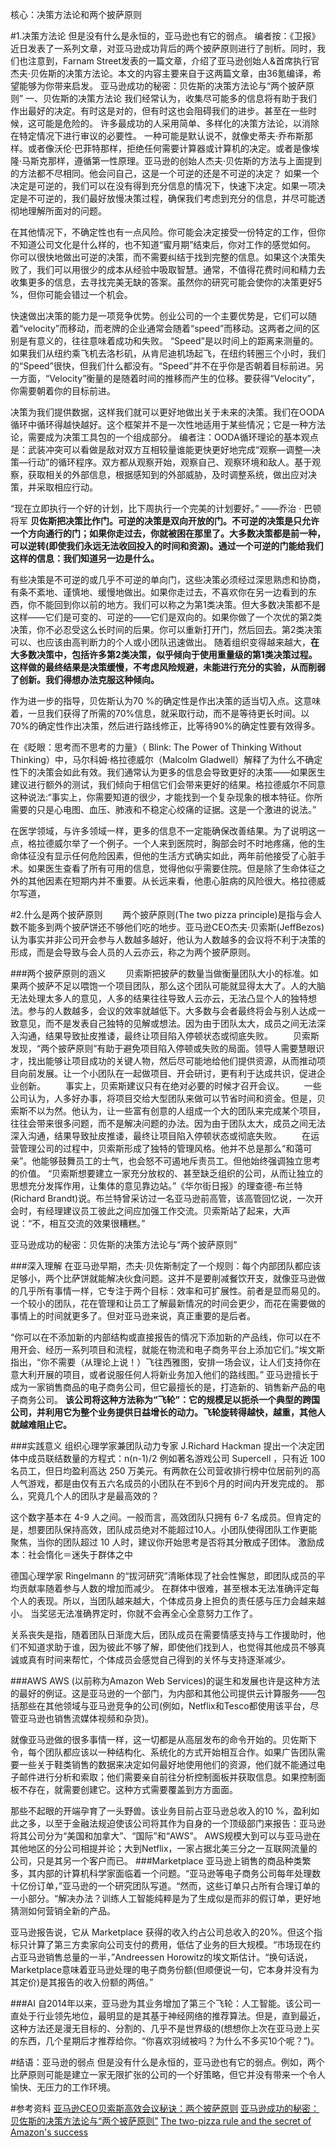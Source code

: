 核心：决策方法论和两个披萨原则

#1.决策方法论
但是没有什么是永恒的，亚马逊也有它的弱点。
编者按：《卫报》近日发表了一系列文章，对亚马逊成功背后的两个披萨原则进行了剖析。同时，我们也注意到，Farnam Street发表的一篇文章，介绍了亚马逊创始人&首席执行官杰夫·贝佐斯的决策方法论。本文的内容主要来自于这两篇文章，由36氪编译，希望能够为你带来启发。
亚马逊成功的秘密：贝佐斯的决策方法论与“两个披萨原则”
一、贝佐斯的决策方法论
我们经常认为，收集尽可能多的信息将有助于我们作出最好的决定。有时这是对的，但有时这也会阻碍我们的进步。甚至在一些时候，这可能是危险的。
许多最成功的人采用简单、多样化的决策方法论，以消除在特定情况下进行审议的必要性。
一种可能是默认说不，就像史蒂夫·乔布斯那样。或者像沃伦·巴菲特那样，拒绝任何需要计算器或计算机的决定。或者是像埃隆·马斯克那样，遵循第一性原理。亚马逊的创始人杰夫·贝佐斯的方法与上面提到的方法都不尽相同。他会问自己，这是一个可逆的还是不可逆的决定？
如果一个决定是可逆的，我们可以在没有得到充分信息的情况下，快速下决定。如果一项决定是不可逆的，我们最好放慢决策过程，确保我们考虑到充分的信息，并尽可能透彻地理解所面对的问题。

在其他情况下，不确定性也有一点风险。你可能会决定接受一份特定的工作，但你不知道公司文化是什么样的，也不知道“蜜月期”结束后，你对工作的感觉如何。
你可以很快地做出可逆的决策，而不需要纠结于找到完整的信息。如果这个决策失败了，我们可以用很少的成本从经验中吸取智慧。通常，不值得花费时间和精力去收集更多的信息，去寻找完美无缺的答案。虽然你的研究可能会使你的决策更好5 %，但你可能会错过一个机会。

快速做出决策的能力是一项竞争优势。创业公司的一个主要优势是，它们可以随着“velocity”而移动，而老牌的企业通常会随着“speed”而移动。这两者之间的区别是有意义的，往往意味着成功和失败。
“Speed”是以时间上的距离来测量的。如果我们从纽约乘飞机去洛杉矶，从肯尼迪机场起飞，在纽约转圈三个小时，我们的“Speed”很快，但我们什么都没有。“Speed”并不在乎你是否朝着目标前进。另一方面，“Velocity”衡量的是随着时间的推移而产生的位移。要获得“Velocity”，你需要朝着你的目标前进。

决策为我们提供数据，这样我们就可以更好地做出关于未来的决策。我们在OODA循环中循环得越快越好。这个框架并不是一次性地适用于某些情况；它是一种方法论，需要成为决策工具包的一个组成部分。
编者注：OODA循环理论的基本观点是：武装冲突可以看做是敌对双方互相较量谁能更快更好地完成“观察—调整—决策—行动”的循环程序。双方都从观察开始，观察自己、观察环境和敌人。基于观察，获取相关的外部信息，根据感知到的外部威胁，及时调整系统，做出应对决策，并采取相应行动。

“现在立即执行一个好的计划，比下周执行一个完美的计划要好。”
——乔治 · 巴顿将军
**贝佐斯把决策比作门。可逆的决策是双向开放的门。不可逆的决策是只允许一个方向通行的门；如果你走过去，你就被困在那里了。大多数决策都是前一种，可以逆转(即使我们永远无法收回投入的时间和资源)。通过一个可逆的门能给我们这样的信息：我们知道另一边是什么。**

有些决策是不可逆的或几乎不可逆的单向门，这些决策必须经过深思熟虑和协商，有条不紊地、谨慎地、缓慢地做出。如果你走过去，不喜欢你在另一边看到的东西，你不能回到你以前的地方。我们可以称之为第1类决策。但大多数决策都不是这样——它们是可变的、可逆的——它们是双向的。如果你做了一个次优的第2类决策，你不必忍受这么长时间的后果。你可以重新打开门，然后回去。第2类决策可以、也应该由高判断力的个人或小团队迅速做出。
随着组织变得越来越大，**在大多数决策中，包括许多第2类决策，似乎倾向于使用重量级的第1类决策过程。这样做的最终结果是决策缓慢，不考虑风险规避，未能进行充分的实验，从而削弱了创新。我们得想办法克服这种倾向。**

作为进一步的指导，贝佐斯认为70 %的确定性是作出决策的适当切入点。这意味着，一旦我们获得了所需的70%信息，就采取行动，而不是等待更长时间。以70%的确定性作出决策，然后进行路线修正，比等待90%的确定性要有效得多。

在《眨眼：思考而不思考的力量》（ Blink: The Power of Thinking Without Thinking）中，马尔科姆·格拉德威尔（Malcolm Gladwell）解释了为什么不确定性下的决策会如此有效。我们通常认为更多的信息会导致更好的决策——如果医生建议进行额外的测试，我们倾向于相信它们会带来更好的结果。格拉德威尔不同意这种说法:“事实上，你需要知道的很少，才能找到一个复杂现象的根本特征。你所需要的只是心电图、血压、肺液和不稳定心绞痛的证据。这是一个激进的说法。”

在医学领域，与许多领域一样，更多的信息不一定能确保改善结果。为了说明这一点，格拉德威尔举了一个例子。一个人来到医院时，胸部会时不时地疼痛，他的生命体征没有显示任何危险因素，但他的生活方式确实如此，两年前他接受了心脏手术。如果医生查看了所有可用的信息，觉得他似乎需要住院。但是除了生命体征之外的其他因素在短期内并不重要。从长远来看，他患心脏病的风险很大。格拉德威尔写道，

#2.什么是两个披萨原则
　　两个披萨原则(The two pizza principle)是指与会人数不能多到两个披萨饼还不够他们吃的地步。亚马逊CEO杰夫·贝索斯(JeffBezos)认为事实并非公司开会参与人数越多越好，他认为人数越多的会议将不利于决策的形成，而是会导致与会人员的人云亦云，称之为两个披萨原则。

###两个披萨原则的涵义
　　贝索斯把披萨的数量当做衡量团队大小的标准。如果两个披萨不足以喂饱一个项目团队，那么这个团队可能就显得太大了。人的大脑无法处理太多人的意见，人多的结果往往导致人云亦云，无法凸显个人的独特想法。参与的人数越多，会议的效率就越低下。大多数与会者最终将会与别人达成一致意见，而不是发表自己独特的见解或想法。因为由于团队太大，成员之间无法深入沟通，结果导致扯皮推诿，最终让项目陷入停顿状态或彻底失败。
　　贝索斯发现，“两个披萨原则”有助于避免项目陷入停顿或失败的局面。领导人需要慧眼识才，找出能够让项目成功的关键人物，然后尽可能地给他们提供资源，从而推动项目向前发展。让一个小团队在一起做项目、开会研讨，更有利于达成共识，促进企业创新。
　　事实上，贝索斯建议只有在绝对必要的时候才召开会议。
　　一些公司认为，人多好办事，将项目交给大型团队来做可以节省时间和资金。但是，贝索斯不以为然。他认为，让一些富有创意的人组成一个大的团队来完成某个项目，往往会带来很多问题，而不是解决问题的办法。因为由于团队太大，成员之间无法深入沟通，结果导致扯皮推诿，最终让项目陷入停顿状态或彻底失败。
　　在运营管理公司的过程中，贝索斯形成了独特的管理风格。他并不总是那么“和蔼可亲”。他能够鼓舞员工的士气，也会怒不可遏地斥责员工。但他始终强调独立思考的价值。 “贝索斯想要建立一家充分放权的、甚至缺乏组织的公司，从而让独立的思想充分发挥作用，让集体的意见靠边站。”《华尔街日报》的理查德-布兰特(Richard Brandt)说。布兰特曾采访过一名亚马逊前高管，该高管回忆说，一次开会时，有经理建议员工彼此之间应加强工作交流。贝索斯站了起来，大声说：“不，相互交流的效果很糟糕。”

亚马逊成功的秘密：贝佐斯的决策方法论与“两个披萨原则”

###深入理解
在亚马逊早期，杰夫·贝佐斯制定了一个规则：每个内部团队都应该足够小，两个比萨饼就能解决伙食问题。这并不是要削减餐饮开支，就像亚马逊做的几乎所有事情一样，它专注于两个目标：效率和可扩展性。前者是显而易见的。一个较小的团队，花在管理和让员工了解最新情况的时间会更少，而花在需要做的事情上的时间就更多了。但对亚马逊来说，真正重要的是后者。

“你可以在不添加新的内部结构或直接报告的情况下添加新的产品线，你可以在不用开会、经历一系列项目和流程，就能在物流和电子商务平台上添加它们。”埃文斯指出，“你不需要（从理论上说！）飞往西雅图，安排一场会议，让人们支持你在意大利开展的项目，或者说服任何人将新业务加入他们的路线图。”
亚马逊擅长于成为一家销售商品的电子商务公司，但它最擅长的是，打造新的、销售新产品的电子商务公司。
**该公司将这种方法称为“飞轮”：它的规模足以扼杀一个典型的跨国公司，并利用它为整个业务提供日益增长的动力。飞轮旋转得越快，越重，其他人就越难阻止它。**

###实践意义
组织心理学家兼团队动力专家 J.Richard Hackman 提出一个决定团体中成员联结数量的方程式：n(n-1)/2
例如著名游戏公司 Supercell ，只有近 100 名员工，但日均盈利高达 250 万美元。有两款在公司营收排行榜中位居前列的高人气游戏，都是由仅有五六名成员的小团队在不到6个月的时间内开发完成的。
那么，究竟几个人的团队才是最高效的？

这个数字基本在 4-9 人之间。一般而言，高效团队只拥有 6-7 名成员。但肯定的是，想要团队保持高效，团队成员绝对不能超过10人。小团队使得团队工作更能聚焦，当你的团队超过 10 人时，建议你开始思考是否将其分散成子团体。
激励成本：社会惰化＝迷失于群体之中

德国心理学家 Ringelmann 的“拔河研究”清晰体现了社会性懈怠，即团队成员的平均贡献率随着参与人数的增加而减少。
在群体中很难，甚至根本无法准确评定每个人的表现。所以，当团队越来越大，个体成员身上担负的责任感与压力会越来越小。
当奖惩无法准确界定时，你就不会再全心全意努力工作了。

关系丧失是指，随着团队日渐庞大后，团队成员在需要情感支持与工作援助时，他们不知道求助于谁，因为彼此不够了解，即使他们找到人，也觉得其他成员不够真诚或真有时间来帮忙，个体成员会感觉自己得到的关怀与支持逐渐减少。



###AWS
AWS (以前称为Amazon Web Services)的诞生和发展也许是这种方法的最好的例证。这是亚马逊的一个部门，为内部和其他公司提供云计算服务——包括那些在其他领域与亚马逊竞争的公司(例如，Netflix和Tesco都使用该平台，尽管亚马逊也销售流媒体视频和杂货)。

就像亚马逊做的很多事情一样，这一切都是从高层发布的命令开始的。贝佐斯下令，每个团队都应该以一种结构化、系统化的方式开始相互合作。如果广告团队需要一些关于鞋类销售的数据来决定如何最好地使用他们的资源，他们就不能通过电子邮件进行分析和索取；他们需要亲自前往分析控制面板并获取信息。如果控制面板不存在，就需要创建它。这种方式需要覆盖到方方面面。

那些不起眼的开端孕育了一头野兽。该业务目前占亚马逊总收入的10 %，盈利如此之多，以至于金融法规迫使该公司将其作为自身的一个顶级部门来报告：亚马逊将其公司分为“美国和加拿大”、“国际”和“AWS”。
AWS规模大到可以与亚马逊在其他地区的分公司相提并论；大到Netflix，一家占据北美三分之一互联网流量的公司，只是其另一个客户而已。
###Marketplace
亚马逊上销售的商品种类繁多，其内部的计算机科学家面临着一个问题。“亚马逊等电子商务公司每年处理数十亿份订单，”亚马逊的一个研究团队写道。“然而，这些订单只占所有合理订单的一小部分。“解决办法？训练人工智能纯粹是为了生成似是而非的假订单，更好地猜测如何营销全新的产品。

亚马逊报告说，它从 Marketplace 获得的收入约占公司总收入的20%。但这个指标只计算了第三方卖家向公司支付的费用，低估了业务的巨大规模。“市场现在约占亚马逊销售总量的一半，”Andreessen Horowitz的埃文斯估计。“换句话说，Marketplace意味着亚马逊处理的电子商务份额(但顺便说一句，它本身并没有为其定价)是其报告的收入份额的两倍。”

###AI
自2014年以来，亚马逊为其业务增加了第三个飞轮：人工智能。该公司一直处于行业领先地位，最明显的是其基于神经网络的推荐算法。但是，直到最近，这种方法还是漫无目标的、分割的、几乎不是世界级的(想想你上次在亚马逊上买的东西，几个星期后才推荐给你。“你喜欢羽绒被吗？为什么不多买10个呢？”)。

#结语：亚马逊的弱点
但是没有什么是永恒的，亚马逊也有它的弱点。例如，两个比萨原则可能是建立一家无限扩张的公司的一个好策略，但它并没有带来一个令人愉快、无压力的工作环境。


#参考资料
[亚马逊CEO贝索斯高效会议秘诀：两个披萨原则](http://tech.qq.com/a/20131031/001255.htm)
[亚马逊成功的秘密：贝佐斯的决策方法论与“两个披萨原则”](http://36kr.com/p/5131097.html)
[The two-pizza rule and the secret of Amazon's success](https://www.theguardian.com/technology/2018/apr/24/the-two-pizza-rule-and-the-secret-of-amazons-success)

